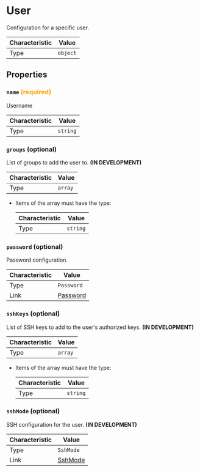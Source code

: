 <!-- THIS FILE IS AUTOMATICALLY GENERATED BY DOCBUILDER, DO NOT EDIT MANUALLY! -->

# User

Configuration for a specific user.

| Characteristic | Value    |
| -------------- | -------- |
| Type           | `object` |

## Properties

### `name` **<span style="color:orange;">(required)</span>**

Username

| Characteristic | Value    |
| -------------- | -------- |
| Type           | `string` |

### `groups` (optional)

List of groups to add the user to. **(IN DEVELOPMENT)**

| Characteristic | Value   |
| -------------- | ------- |
| Type           | `array` |

- Items of the array must have the type:

   | Characteristic | Value    |
   | -------------- | -------- |
   | Type           | `string` |

### `password` (optional)

Password configuration.

| Characteristic | Value                     |
| -------------- | ------------------------- |
| Type           | `Password`                |
| Link           | [Password](./Password.md) |

### `sshKeys` (optional)

List of SSH keys to add to the user's authorized keys. **(IN DEVELOPMENT)**

| Characteristic | Value   |
| -------------- | ------- |
| Type           | `array` |

- Items of the array must have the type:

   | Characteristic | Value    |
   | -------------- | -------- |
   | Type           | `string` |

### `sshMode` (optional)

SSH configuration for the user. **(IN DEVELOPMENT)**

| Characteristic | Value                   |
| -------------- | ----------------------- |
| Type           | `SshMode`               |
| Link           | [SshMode](./SshMode.md) |

